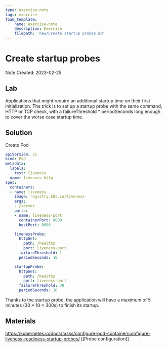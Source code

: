 ```yaml
---
type: exercise-note
tags: exercise
foam_template:
    name: exercise-note
    description: Exercise
    filepath: 'new/Create startup probes.md'
---
```

# Create startup probes
Note Created: 2023-02-25

## Lab 

Applications that might require an additional startup time on their first initialization. The trick is to set up a startup probe with the same command, HTTP or TCP check, with a failureThreshold * periodSeconds long enough to cover the worse case startup time.

## Solution

Create Pod
```yaml
apiVersion: v1
kind: Pod
metadata:
  labels:
    test: liveness
  name: liveness-http
spec:
  containers:
  - name: liveness
    image: registry.k8s.io/liveness
    args:
    - /server
    ports:
    - name: liveness-port
      containerPort: 8080
      hostPort: 8080

    livenessProbe:
      httpGet:
        path: /healthz
        port: liveness-port
      failureThreshold: 1
      periodSeconds: 10

    startupProbe:
      httpGet:
        path: /healthz
        port: liveness-port
      failureThreshold: 30
      periodSeconds: 10
```

Thanks to the startup probe, the application will have a maximum of 5 minutes (30 * 10 = 300s) to finish its startup.

## Materials
https://kubernetes.io/docs/tasks/configure-pod-container/configure-liveness-readiness-startup-probes/
[[Probe configuration]]